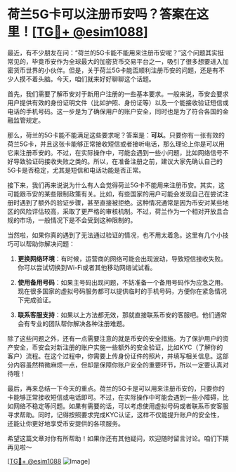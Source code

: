 # 荷兰5G卡可以注册币安吗？答案在这里！[[TG💪+ @esim1088](https://t.me/s/esim1088)]

最近，有不少朋友在问：“荷兰的5G卡能不能用来注册币安呢？”这个问题其实挺常见的，毕竟币安作为全球最大的加密货币交易平台之一，吸引了很多想要进入加密货币世界的小伙伴。但是，关于荷兰5G卡能否顺利注册币安的问题，还是有不少人摸不着头脑。今天，咱们就来好好聊聊这个话题。

首先，我们需要了解币安对于新用户注册的一些基本要求。一般来说，币安会要求用户提供有效的身份证明文件（比如护照、身份证等）以及一个能接收验证短信或电话的手机号码。这一步是为了确保用户的账户安全，同时也是为了符合各国的金融监管规定。

那么，荷兰的5G卡能不能满足这些要求呢？答案是：**可以**。只要你有一张有效的荷兰5G卡，并且这张卡能够正常接收短信或者接听电话，那么理论上你是可以用它来注册币安的。不过，在实际操作中，可能会遇到一些小问题，比如网络信号不好导致验证码接收失败之类的。所以，在准备注册之前，建议大家先确认自己的5G卡是否稳定，尤其是短信和电话功能是否正常。

接下来，我们再来说说为什么有人会觉得荷兰5G卡不能用来注册币安。其实，这可能跟币安的某些限制政策有关。比如，有些国家的用户可能会发现自己在尝试注册时遇到了额外的验证步骤，甚至直接被拒绝。这种情况通常是因为币安对某些地区的风险评估较高，采取了更严格的审核机制。不过，荷兰作为一个相对开放且合规的市场，一般情况下是不会受到这种限制的。

当然啦，如果你真的遇到了无法通过验证的情况，也不用太着急。这里有几个小技巧可以帮助你解决问题：

1. **更换网络环境**：有时候，运营商的网络可能会出现波动，导致短信接收失败。你可以尝试切换到Wi-Fi或者其他移动网络试试看。
   
2. **使用备用号码**：如果主号码出现问题，不妨准备一个备用号码作为应急之用。现在很多国家的虚拟号码服务都可以提供临时的手机号码，方便你在紧急情况下完成验证。

3. **联系客服支持**：如果以上方法都无效，那就直接联系币安的客服吧。他们通常会有专业的团队帮你解决各种注册难题。

除了这些问题之外，还有一点需要注意的就是币安的安全措施。为了保护用户的资产安全，币安会对新注册的账户实施一些额外的安全验证，比如KYC（了解你的客户）流程。在这个过程中，你需要上传身份证件的照片，并填写相关信息。这部分内容虽然稍微麻烦一点，但却是保障你账户安全的重要环节，所以一定要认真对待哦！

最后，再来总结一下今天的重点。荷兰的5G卡是可以用来注册币安的，只要你的卡能够正常接收短信或电话即可。不过，在实际操作中可能会遇到一些小障碍，比如网络不稳定等问题。如果有需要的话，可以考虑使用虚拟号码或者联系币安客服寻求帮助。同时，记得按照要求完成KYC认证，这样不仅能提升账户的安全性，还能让你更好地享受币安提供的各项服务。

希望这篇文章对你有所帮助！如果你还有其他疑问，欢迎随时留言讨论。咱们下期再见啦～

[[TG💪+ @esim1088](https://t.me/s/esim1088) ![Image](https://i.postimg.cc/4NQfJmqS/Snipaste-2025-05-13-00-14-12.png)]